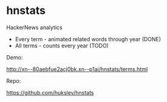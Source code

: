 # hnstats
HackerNews analytics

- Every term - animated related words through year (DONE)
- All terms - counts every year (TODO)

Demo:

http://xn--80aebfue2acj0bk.xn--p1ai/hnstats/terms.html

Repo:

https://github.com/huksley/hnstats


